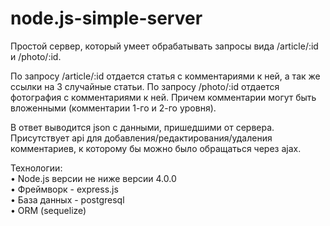 # node.js-simple-server
Простой сервер, который умеет обрабатывать запросы вида /article/:id и /photo/:id.
 
По запросу /article/:id отдается статья с комментариями к ней, а так же ссылки на 3 случайные статьи.
По запросу /photo/:id отдается фотография с комментариями к ней.
Причем комментарии могут быть вложенными (комментарии 1-го и 2-го уровня).
 
В ответ выводится json с данными, пришедшими от сервера.
Присутствует api для добавления/редактирования/удаления комментариев, к которому бы можно было обращаться через ajax.
 
Технологии:<br/>
•	Node.js версии не ниже версии 4.0.0<br/>
•	Фреймворк - express.js<br/>
•	База данных - postgresql<br/>
•	ORM (sequelize)<br/>
